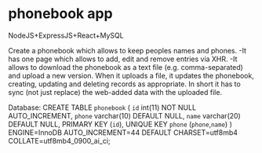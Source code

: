 # phonebook app

NodeJS+ExpressJS+React+MySQL

Create a phonebook which allows to keep peoples names and phones. 
 -It has one page which allows to add, edit and remove entries via XHR. 
 -It allows to download the phonebook as a text file (e.g. comma-separated) and upload a new version. When it uploads a file, it updates the phonebook, creating, updating and deleting records as appropriate. In short it has to sync (not just replace) the web-added data with the uploaded file.  
 
 
 Database:
 CREATE TABLE `phonebook` (
  `id` int(11) NOT NULL AUTO_INCREMENT,
  `phone` varchar(10) DEFAULT NULL,
  `name` varchar(20) DEFAULT NULL,
  PRIMARY KEY (`id`),
  UNIQUE KEY `phone` (`phone`,`name`) 
) ENGINE=InnoDB AUTO_INCREMENT=44 DEFAULT CHARSET=utf8mb4 COLLATE=utf8mb4_0900_ai_ci;
